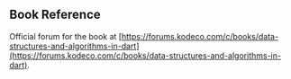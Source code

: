 ## Book Reference

Official forum for the book at [https://forums.kodeco.com/c/books/data-structures-and-algorithms-in-dart](https://forums.kodeco.com/c/books/data-structures-and-algorithms-in-dart).
